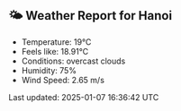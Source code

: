<!-- WEATHER-START -->
## 🌤 Weather Report for Hanoi

- Temperature: 19°C
- Feels like: 18.91°C
- Conditions: overcast clouds
- Humidity: 75%
- Wind Speed: 2.65 m/s

Last updated: 2025-01-07 16:36:42 UTC
<!-- WEATHER-END -->
